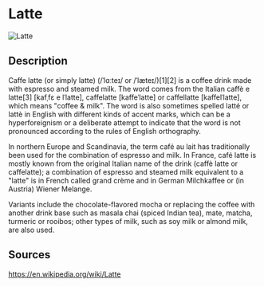 # Latte

![Latte](https://github.com/hmk1337/coffee_datasets/blob/master/latte/latte1.jpg)

## Description
Caffe latte (or simply latte) (/ˈlɑːteɪ/ or /ˈlæteɪ/)[1][2] is a coffee drink made with espresso and steamed milk. The word comes from the Italian caffè e latte[3] [kafˌfɛ e lˈlatte], caffelatte [kaffeˈlatte] or caffellatte [kaffelˈlatte], which means "coffee & milk". The word is also sometimes spelled latté or lattè in English with different kinds of accent marks, which can be a hyperforeignism or a deliberate attempt to indicate that the word is not pronounced according to the rules of English orthography.

In northern Europe and Scandinavia, the term café au lait has traditionally been used for the combination of espresso and milk. In France, café latte is mostly known from the original Italian name of the drink (caffè latte or caffelatte); a combination of espresso and steamed milk equivalent to a "latte" is in French called grand crème and in German Milchkaffee or (in Austria) Wiener Melange.

Variants include the chocolate-flavored mocha or replacing the coffee with another drink base such as masala chai (spiced Indian tea), mate, matcha, turmeric or rooibos; other types of milk, such as soy milk or almond milk, are also used.

## Sources
https://en.wikipedia.org/wiki/Latte
